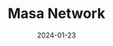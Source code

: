 ---  
layout: startup_page  
title: "Masa Network"  
id: "masa.finance"  
permalink: "/masanetworkmasa.finance01232024/"  
website: "https://www.masa.finance/"  
funding_round: "Seed"  
funding_amount: "$5.4M"  
investors: "Anagram, Avalanche Blizzard Fund, Digital Currency Group, GoldenTree, OP Crypto, Unshackled Ventures, PEER VC"  
about: "Masa Network is building a decentralized data marketplace, aiming to create a 'Decentralized Google' for personal data. It empowers users to control and monetize their data while preserving privacy through zero-knowledge encryption, enabling developers to build applications using this data responsibly."  
markets: "Data, AI, Blockchain"  
hq: "San Francisco, California, United States"  
founded_year: "2021"  
linkedin: "https://www.linkedin.com/company/masa-network"  
twitter: ""  
instagram: ""  
facebook: ""  
crunchbase: "https://www.crunchbase.com/organization/masa-finance?utm_source=linkedin&utm_medium=referral&utm_campaign=linkedin_companies&utm_content=profile_cta_anon&trk=funding_crunchbase"  
pitchbook: ""  

date_display: "23-Jan-2024"  
date: "2024-01-23"

# SEO Optimization  
meta_title: "Masa Network - Seed Funding ($5.4M)"  
meta_description: "Masa Network, Masa Network is building a decentralized data marketplace, aiming to create a 'Decentralized Google' for personal data. It empowers users to control a..."  
meta_keywords: "Masa Network, Data, AI, Blockchain, Seed funding"  
canonical_url: "https://startup.projectstartups.com/masanetworkmasa.finance01232024/"  
---